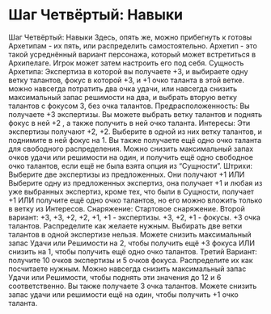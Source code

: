 # Шаг Четвёртый: Навыки

Шаг Четвёртый: Навыки Здесь, опять же, можно прибегнуть к готовы Архетипам \- их пять, или распределить самостоятельно. Архетип \- это такой усреднённый вариант персонажа, который может встретиться в Архипелаге. Игрок может затем настроить его под себя. Сущность Архетипа: Экспертиза в которой вы получаете +3, и выбираете одну ветку талантов, фокус в которой +3, и +1 очко таланта в этой ветке. можно навсегда потратить два очка удачи, или навсегда снизить максимальный запас решимости на два, и выбрать вторую ветку талантов с фокусом 3, без очка талантов. Предрасположенность: Вы получаете +3 экспертизы. Вы можете выбрать ветку талантов и поднять фокус в ней +2 , а также получить в ней очко таланта. Интересы: Эти экспертизы получают +2, +2. Выберите в одной из них ветку талантов, и поднимите в ней фокус на 1\. Вы также получаете ещё одно очко таланта для свободного распределения. Можно снизить максимальный запах очков удачи или решимости на один, и получить ещё одно свободное очко талантов, если ещё не была взята опция из “Сущности”. Штрихи: Выберите две экспертизы из предложенных. Они получают +1 ИЛИ Выберите одну из предложенных экспертиз, она получает +1 и любая из уже выбранных экспертиз, кроме тех, что были в Сущности, получает +1 ИЛИ получите ещё одно очко талантов, но его можно вложить только в ветку из Интересов. Снаряжение: Стартовое снаряжение. Второй вариант: +3, +3, +2, +2, +1, +1 - экспертизы. +3, +2, +1 - фокусы. +3 очка талантов. Распределите как желаете нужным. Выбирать две ветки талантов в одной экспертизе нельзя. Можете снизить максимальный запас Удачи или Решимости на 2, чтобы получить ещё +3 фокуса ИЛИ снизить на 1, чтобы получить ещё одно очко талантов. Третий Вариант: получите 10 очков экспертизы и 5 очков фокуса. Распределите их как посчитаете нужным. Можно навсегда снизить максимальный запас Удачи или Решимости, чтобы поднять эти значения до 12 и 6 соответственно. Вы также получаете 3 очка талантов. Можете снизить запас удачи или решимости ещё на один, чтобы получить +1 очко таланта.
